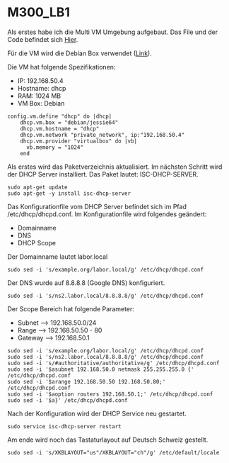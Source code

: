 # M300_LB1

Als erstes habe ich die Multi VM Umgebung aufgebaut. Das File und der Code befindet sich <a href="https://github.com/mc-b/devops/tree/master/vagrant/mmdb">Hier</a>.

Für die VM wird die Debian Box verwendet (<a href="https://app.vagrantup.com/debian/boxes/jessie64">Link</a>). 

Die VM hat folgende Spezifikationen:
* IP: 192.168.50.4
* Hostname: dhcp
* RAM: 1024 MB
* VM Box: Debian

```
config.vm.define "dhcp" do |dhcp|
    dhcp.vm.box = "debian/jessie64"
    dhcp.vm.hostname = "dhcp"
    dhcp.vm.network "private_network", ip:"192.168.50.4" 
	dhcp.vm.provider "virtualbox" do |vb|
	  vb.memory = "1024"  
	end     
```

Als erstes wird das Paketverzeichnis aktualisiert. Im nächsten Schritt wird der DHCP Server installiert. Das Paket lautet: ISC-DHCP-SERVER.
```
sudo apt-get update
sudo apt-get -y install isc-dhcp-server
```

Das Konfigurationfile vom DHCP Server befindet sich im Pfad /etc/dhcp/dhcpd.conf. Im Konfigurationfile wird folgendes geändert:
* Domainname
* DNS
* DHCP Scope

Der Domainname lautet labor.local
```
sudo sed -i 's/example.org/labor.local/g' /etc/dhcp/dhcpd.conf
```

Der DNS wurde auf 8.8.8.8 (Google DNS) konfiguriert.
```
sudo sed -i 's/ns2.labor.local/8.8.8.8/g' /etc/dhcp/dhcpd.conf
```
Der Scope Bereich hat folgende Parameter:
* Subnet --> 192.168.50.0/24
* Range --> 192.168.50.50 - 80
* Gateway --> 192.168.50.1

```
sudo sed -i 's/example.org/labor.local/g' /etc/dhcp/dhcpd.conf
sudo sed -i 's/ns2.labor.local/8.8.8.8/g' /etc/dhcp/dhcpd.conf
sudo sed -i 's/#authoritative/authoritative/g' /etc/dhcp/dhcpd.conf
sudo sed -i '$asubnet 192.168.50.0 netmask 255.255.255.0 {' /etc/dhcp/dhcpd.conf
sudo sed -i '$arange 192.168.50.50 192.168.50.80;' /etc/dhcp/dhcpd.conf
sudo sed -i '$aoption routers 192.168.50.1;' /etc/dhcp/dhcpd.conf
sudo sed -i '$a}' /etc/dhcp/dhcpd.conf
```
Nach der Konfiguration wird der DHCP Service neu gestartet.
```
sudo service isc-dhcp-server restart
```
Am ende wird noch das Tastaturlayout auf Deutsch Schweiz gestellt.
```
sudo sed -i 's/XKBLAYOUT="us"/XKBLAYOUT="ch"/g' /etc/default/locale
```
